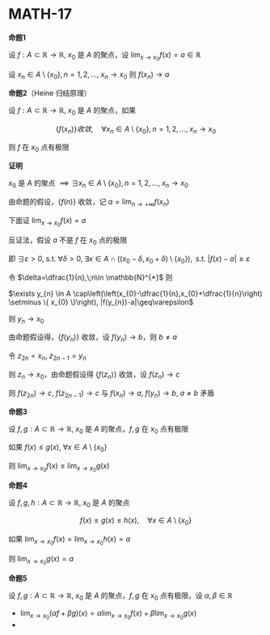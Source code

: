 # MATH-17

**命题1**

设 $f:A\subset \mathbb{R}\to \mathbb{R}, \; x_{0}$ 是 $A$ 的聚点，设 $\lim_{ x \to x_{0} } f(x)=a\in \mathbb{R}$

设 $x_{n}\in A \setminus\{ x_{0} \},n=1,2,\dots,\;x_{n}\to x_{0}$ 则 $f(x_{n})\to a$

**命题2**（Heine 归结原理）

设 $f:A\subset \mathbb{R}\to \mathbb{R}, \; x_{0}$ 是 $A$ 的聚点，如果

$$
\{ f(x_{n}) \} 收敛 ,\quad \forall x_{n} \in A \setminus \{ x_{0} \}, n=1,2,\dots, \; x_{n}\to x_{0}
$$

则 $f$ 在 $x_{0}$ 点有极限

**证明**

$x_{0}$ 是 $A$ 的聚点 $\implies \exists x_{n}\in A\setminus\{ x_{0} \}, n=1,2,\dots,\;x_{n}\to x_{0}$

由命题的假设，$\{ f(n) \}$ 收敛，记 $a=\lim_{ n \to +\infty }f(x_{n})$

下面证 $\lim_{ x \to x_{0} } f(x)=a$

反证法，假设 $a$ 不是 $f$ 在 $x_{0}$ 点的极限

即 $\exists \varepsilon>0,\;\text{s.t. } \forall \delta>0,\;\exists x \in A\cap ((x_{0}-\delta,x_{0}+\delta)\setminus \{ x_{0} \}), \text{ s.t. } |f(x)-a|\geq\varepsilon$

令 $\delta=\dfrac{1}{n},\;n\in \mathbb{N}^{*}$ 则

$\exists y_{n} \in A \cap\left(\left(x_{0}-\dfrac{1}{n},x_{0}+\dfrac{1}{n}\right) \setminus \{ x_{0} \}\right), |f(y_{n})-a|\geq\varepsilon$

则 $y_{n}\to x_{0}$

由命题假设得，$\{ f(y_{n}) \}$ 收敛，设 $f(y_{n})\to b$，则 $b\neq a$

令 $z_{2n}=x_{n},\; z_{2n-1}=y_{n}$

则 $z_{n}\to x_{0}$，由命题假设得 $\{ f(z_{n}) \}$ 收敛，设 $f(z_{n})\to c$

则 $f(z_{2n})\to c,\;f(z_{2n-1})\to c$ 与 $f(x_{n})\to a, \; f(y_{n})\to b, \; a\neq b$ 矛盾


**命题3**

设 $f,g:A\subset \mathbb{R}\to \mathbb{R},\;x_{0}$ 是 $A$ 的聚点，$f,g$ 在 $x_{0}$ 点有极限

如果 $f(x)\leq g(x),\; \forall x \in A\setminus\{ x_{0} \}$

则 $\lim_{ x \to x_{0} }f(x)\leq \lim_{ x \to x_{0} }g(x)$

**命题4**

设 $f,g,h:A\subset \mathbb{R}\to \mathbb{R},\; x_{0}$ 是 $A$ 的聚点

$$
f(x)\leq g(x)\leq h(x) , \quad \forall x \in A\setminus \{ x_{0} \}
$$

如果 $\lim_{ x \to x_{0} } f(x)=\lim_{ x \to x_{0} } h(x)=a$

则 $\lim_{ x \to x_{0} }g(x)=a$

**命题5**

设 $f,g:A\subset \mathbb{R}\to \mathbb{R}, \; x_{0}$ 是 $A$ 的聚点，$f,g$ 在 $x_{0}$ 点有极限，设 $\alpha, \beta \in \mathbb{R}$


- $\lim_{ x \to x_{0} }(\alpha f+\beta g)(x)=\alpha \lim_{ x \to x_{0} }f(x)+\beta \lim_{ x \to x_{0} }g(x)$
- 